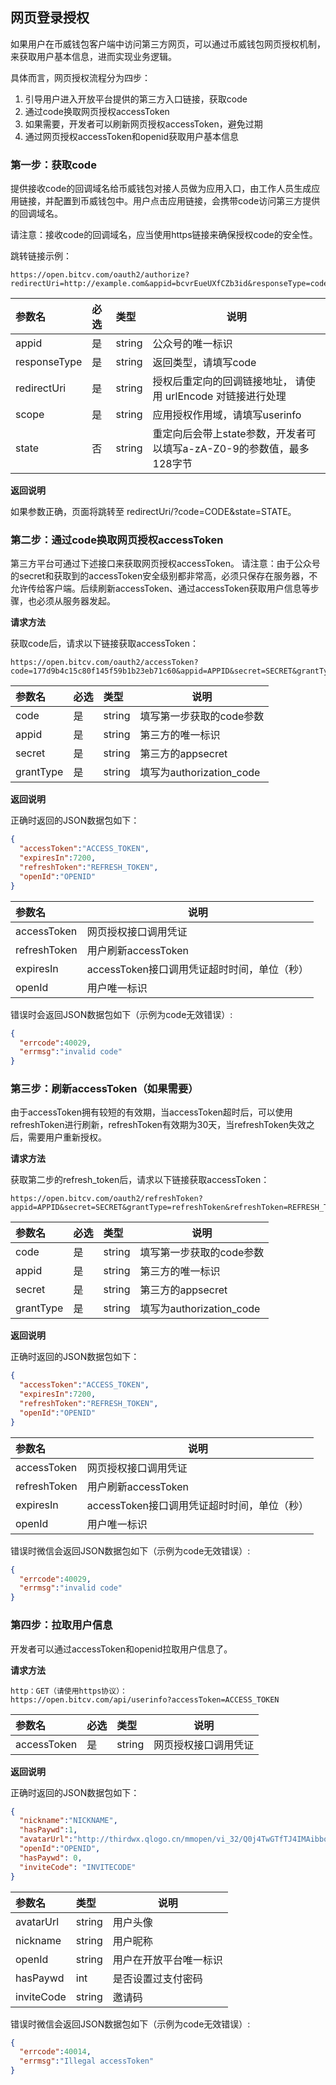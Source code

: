 ## 网页登录授权
如果用户在币威钱包客户端中访问第三方网页，可以通过币威钱包网页授权机制，来获取用户基本信息，进而实现业务逻辑。

具体而言，网页授权流程分为四步：
1. 引导用户进入开放平台提供的第三方入口链接，获取code
2. 通过code换取网页授权accessToken
3. 如果需要，开发者可以刷新网页授权accessToken，避免过期
4. 通过网页授权accessToken和openid获取用户基本信息

### 第一步：获取code
提供接收code的回调域名给币威钱包对接人员做为应用入口，由工作人员生成应用链接，并配置到币威钱包中。用户点击应用链接，会携带code访问第三方提供的回调域名。

请注意：接收code的回调域名，应当使用https链接来确保授权code的安全性。

跳转链接示例：
```
https://open.bitcv.com/oauth2/authorize?redirectUri=http://example.com&appid=bcvrEueUXfCZb3id&responseType=code&scope=userinfo&state=STATE
```

|参数名|必选|类型|说明|
|:----    |:---|:----- |-----   |
|appid |是  |string |公众号的唯一标识|
|responseType |是  |string |返回类型，请填写code   |
|redirectUri |是  |string |授权后重定向的回调链接地址， 请使用 urlEncode 对链接进行处理|
|scope     |是  |string | 应用授权作用域，请填写userinfo    |
|state |否  |string |重定向后会带上state参数，开发者可以填写a-zA-Z0-9的参数值，最多128字节|

**返回说明**

如果参数正确，页面将跳转至 redirectUri/?code=CODE&state=STATE。

### 第二步：通过code换取网页授权accessToken
第三方平台可通过下述接口来获取网页授权accessToken。
请注意：由于公众号的secret和获取到的accessToken安全级别都非常高，必须只保存在服务器，不允许传给客户端。后续刷新accessToken、通过accessToken获取用户信息等步骤，也必须从服务器发起。

**请求方法**

获取code后，请求以下链接获取accessToken：

```
https://open.bitcv.com/oauth2/accessToken?code=177d9b4c15c80f145f59b1b23eb71c60&appid=APPID&secret=SECRET&grantType=authorizationCode
```

|参数名|必选|类型|说明|
|:----    |:---|:----- |-----   |
|code |是  |string |填写第一步获取的code参数   |
|appid |是  |string |第三方的唯一标识|
|secret |是  |string |第三方的appsecret|
|grantType     |是  |string | 填写为authorization_code    |


**返回说明**

正确时返回的JSON数据包如下：
``` JSON
{ 
  "accessToken":"ACCESS_TOKEN",
  "expiresIn":7200,
  "refreshToken":"REFRESH_TOKEN",
  "openId":"OPENID"
}
```

|参数名|说明|
|:----    |-----   |
|accessToken |网页授权接口调用凭证   |
|refreshToken  |用户刷新accessToken|
|expiresIn |accessToken接口调用凭证超时时间，单位（秒）|
|openId  | 	用户唯一标识    |

错误时会返回JSON数据包如下（示例为code无效错误）:
``` JSON
{
  "errcode":40029,
  "errmsg":"invalid code"
}
```

### 第三步：刷新accessToken（如果需要）
由于accessToken拥有较短的有效期，当accessToken超时后，可以使用refreshToken进行刷新，refreshToken有效期为30天，当refreshToken失效之后，需要用户重新授权。

**请求方法**

获取第二步的refresh_token后，请求以下链接获取accessToken：
```
https://open.bitcv.com/oauth2/refreshToken?appid=APPID&secret=SECRET&grantType=refreshToken&refreshToken=REFRESH_TOKEN
```

|参数名|必选|类型|说明|
|:----    |:---|:----- |-----   |
|code |是  |string |填写第一步获取的code参数   |
|appid |是  |string |第三方的唯一标识|
|secret |是  |string |第三方的appsecret|
|grantType     |是  |string | 填写为authorization_code    |

**返回说明**

正确时返回的JSON数据包如下：
```JSON
{ 
  "accessToken":"ACCESS_TOKEN",
  "expiresIn":7200,
  "refreshToken":"REFRESH_TOKEN",
  "openId":"OPENID"
}
```

|参数名|说明|
|:----    |-----   |
|accessToken |网页授权接口调用凭证   |
|refreshToken  |用户刷新accessToken|
|expiresIn |accessToken接口调用凭证超时时间，单位（秒）|
|openId  | 	用户唯一标识    |

错误时微信会返回JSON数据包如下（示例为code无效错误）:
``` JSON
{
  "errcode":40029,
  "errmsg":"invalid code"
}
```

### 第四步：拉取用户信息
开发者可以通过accessToken和openid拉取用户信息了。

**请求方法**
```
http：GET（请使用https协议）：
https://open.bitcv.com/api/userinfo?accessToken=ACCESS_TOKEN
```

|参数名|必选|类型|说明|
|:----    |:---|:----- |-----   |
|accessToken |是  |string |网页授权接口调用凭证|

**返回说明**

正确时返回的JSON数据包如下：
``` JSON
{ 
  "nickname":"NICKNAME",
  "hasPaywd":1,
  "avatarUrl":"http://thirdwx.qlogo.cn/mmopen/vi_32/Q0j4TwGTfTJ4IMAibbqsTgEpiapq9iaN4EnaALWYlic7cticqbjuTFU5XIFygL9SKA1bJxdqsuMK1lHK754WAeeXeVQ/132",
  "openId":"OPENID",
  "hasPaywd": 0,
  "inviteCode": "INVITECODE"
}
```

|参数名|类型|说明|
|:-----  |:-----|-----  |
|avatarUrl |string   |用户头像  |
|nickname |string   |用户昵称  |
|openId |string   |用户在开放平台唯一标识  |
|hasPaywd |int   |是否设置过支付密码  |
|inviteCode |string   |邀请码  |

错误时微信会返回JSON数据包如下（示例为code无效错误）:

``` JSON
{
  "errcode":40014,
  "errmsg":"Illegal accessToken"
}
```

